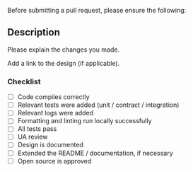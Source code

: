Before submitting a pull request, please ensure the following:

## Description

Please explain the changes you made.

Add a link to the design (if applicable).

### Checklist
- [ ] Code compiles correctly
- [ ] Relevant tests were added (unit / contract / integration)
- [ ] Relevant logs were added
- [ ] Formatting and linting run locally successfully
- [ ] All tests pass
- [ ] UA review
- [ ] Design is documented
- [ ] Extended the README / documentation, if necessary
- [ ] Open source is approved
